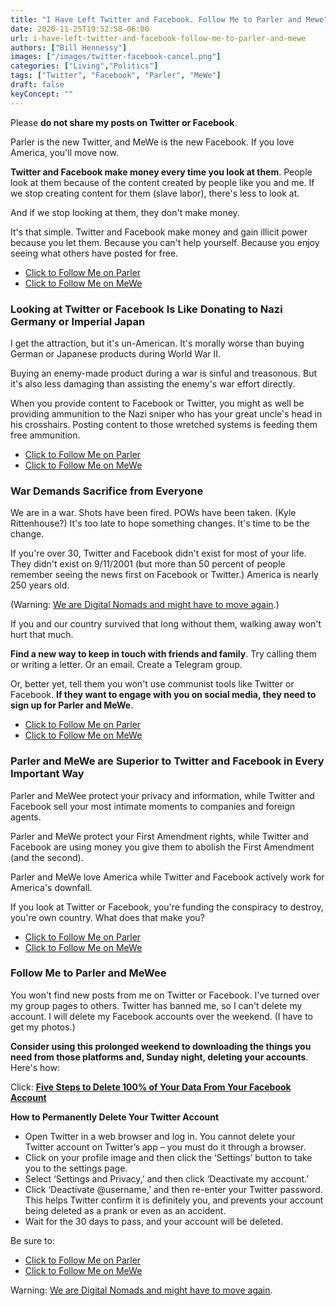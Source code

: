 ```yaml
---
title: "I Have Left Twitter and Facebook. Follow Me to Parler and Mewe"
date: 2020-11-25T19:52:58-06:00
url: i-have-left-twitter-and-facebook-follow-me-to-parler-and-mewe
authors: ["Bill Hennessy"]
images: ["/images/twitter-facebook-cancel.png"]
categories: ["Living","Politics"]
tags: ["Twitter", "Facebook", "Parler", "MeWe"]
draft: false
keyConcept: ""
--- 
```


Please **do not share my posts on Twitter or Facebook**. 

Parler is the new Twitter, and MeWe is the new Facebook. If you love America, you'll move now.

**Twitter and Facebook make money every time you look at them**. People look at them because of the content created by people like you and me. If we stop creating content for them (slave labor), there's less to look at. 

And if we stop looking at them, they don't make money. 

It's that simple. Twitter and Facebook make money and gain illicit power because you let them. Because you can't help yourself. Because you enjoy seeing what others have posted for free. 

* [Click to Follow Me on Parler](https://parler.com/profile/Billhennessy/posts)
* [Click to Follow Me on MeWe](https://mewe.com/i/billhennessy2)

### Looking at Twitter or Facebook Is Like Donating to Nazi Germany or Imperial Japan

I get the attraction, but it's un-American. It's morally worse than buying German or Japanese products during World War II. 

Buying an enemy-made product during a war is sinful and treasonous. But it's also less damaging than assisting the enemy's war effort directly. 

When you provide content to Facebook or Twitter, you might as well be providing ammunition to the Nazi sniper who has your great uncle's head in his crosshairs. Posting content to those wretched systems is feeding them free ammunition. 

* [Click to Follow Me on Parler](https://parler.com/profile/Billhennessy/posts)
* [Click to Follow Me on MeWe](https://mewe.com/i/billhennessy2)

### War Demands Sacrifice from Everyone

We are in a war. Shots have been fired. POWs have been taken. (Kyle Rittenhouse?) It's too late to hope something changes. It's time to be the change. 

If you're over 30, Twitter and Facebook didn't exist for most of your life. They didn't exist on 9/11/2001 (but more than 50 percent of people remember seeing the news first on Facebook or Twitter.) America is nearly 250 years old.

(Warning: [We are Digital Nomads and might have to move again](https://hennessysview.com/digital-nomads/).) 

If you and our country survived that long without them, walking away won't hurt that much. 

**Find a new way to keep in touch with friends and family**. Try calling them or writing a letter. Or an email. Create a Telegram group. 

Or, better yet, tell them you won't use communist tools like Twitter or Facebook. **If they want to engage with you on social media, they need to sign up for Parler and MeWe**. 

* [Click to Follow Me on Parler](https://parler.com/profile/Billhennessy/posts)
* [Click to Follow Me on MeWe](https://mewe.com/i/billhennessy2)

### Parler and MeWe are Superior to Twitter and Facebook in Every Important Way

Parler and MeWee protect your privacy and information, while Twitter and Facebook sell your most intimate moments to companies and foreign agents. 

Parler and MeWe protect your First Amendment rights, while Twitter and Facebook are using money you give them to abolish the First Amendment (and the second). 

Parler and MeWe love America while Twitter and Facebook actively work for America's downfall. 

If you look at Twitter or Facebook, you're funding the conspiracy to destroy, you're own country. What does that make you? 

* [Click to Follow Me on Parler](https://parler.com/profile/Billhennessy/posts)
* [Click to Follow Me on MeWe](https://mewe.com/i/billhennessy2)


### Follow Me to Parler and MeWee

You won't find new posts from me on Twitter or Facebook. I've turned over my group pages to others. Twitter has banned me, so I can't delete my account. I will delete my Facebook accounts over the weekend. (I have to get my photos.)

**Consider using this prolonged weekend to downloading the things you need from those platforms and, Sunday night, deleting your accounts**. Here's how:

Click: [**Five Steps to Delete 100% of Your Data From Your Facebook Account**](https://www.wizcase.com/blog/permanently-remove-your-facebook-account-for-privacy/)

**How to Permanently Delete Your Twitter Account**

- Open Twitter in a web browser and log in. You cannot delete your Twitter account on Twitter’s app – you must do it through a browser.
- Click on your profile image and then click the ‘Settings’ button to take you to the settings page.
- Select ‘Settings and Privacy,’ and then click ‘Deactivate my account.’
- Click ‘Deactivate @username,’ and then re-enter your Twitter password. This helps Twitter confirm it is definitely you, and prevents your account being deleted as a prank or even as an accident.
- Wait for the 30 days to pass, and your account will be deleted.

Be sure to:

* [Click to Follow Me on Parler](https://parler.com/profile/Billhennessy/posts)
* [Click to Follow Me on MeWe](https://mewe.com/i/billhennessy2)

Warning: [We are Digital Nomads and might have to move again](https://hennessysview.com/digital-nomads/). 